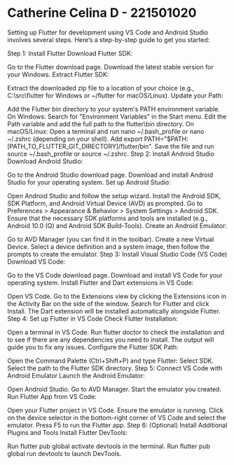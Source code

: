 # Catherine Celina D - 221501020
Setting up Flutter for development using VS Code and Android Studio involves several steps. Here’s a step-by-step guide to get you started:

Step 1: Install Flutter Download Flutter SDK:

Go to the Flutter download page. Download the latest stable version for your Windows. Extract Flutter SDK:

Extract the downloaded zip file to a location of your choice (e.g., C:\src\flutter for Windows or ~/flutter for macOS/Linux). Update your Path:

Add the Flutter bin directory to your system's PATH environment variable. On Windows: Search for "Environment Variables" in the Start menu. Edit the Path variable and add the full path to the flutter\bin directory. On macOS/Linux: Open a terminal and run nano ~/.bash_profile or nano ~/.zshrc (depending on your shell). Add export PATH="$PATH:[PATH_TO_FLUTTER_GIT_DIRECTORY]/flutter/bin". Save the file and run source ~/.bash_profile or source ~/.zshrc. Step 2: Install Android Studio Download Android Studio:

Go to the Android Studio download page. Download and install Android Studio for your operating system. Set up Android Studio:

Open Android Studio and follow the setup wizard. Install the Android SDK, SDK Platform, and Android Virtual Device (AVD) as prompted. Go to Preferences > Appearance & Behavior > System Settings > Android SDK. Ensure that the necessary SDK platforms and tools are installed (e.g., Android 10.0 (Q) and Android SDK Build-Tools). Create an Android Emulator:

Go to AVD Manager (you can find it in the toolbar). Create a new Virtual Device. Select a device definition and a system image, then follow the prompts to create the emulator. Step 3: Install Visual Studio Code (VS Code) Download VS Code:

Go to the VS Code download page. Download and install VS Code for your operating system. Install Flutter and Dart extensions in VS Code:

Open VS Code. Go to the Extensions view by clicking the Extensions icon in the Activity Bar on the side of the window. Search for Flutter and click Install. The Dart extension will be installed automatically alongside Flutter. Step 4: Set up Flutter in VS Code Check Flutter Installation:

Open a terminal in VS Code. Run flutter doctor to check the installation and to see if there are any dependencies you need to install. The output will guide you to fix any issues. Configure the Flutter SDK Path:

Open the Command Palette (Ctrl+Shift+P) and type Flutter: Select SDK. Select the path to the Flutter SDK directory. Step 5: Connect VS Code with Android Emulator Launch the Android Emulator:

Open Android Studio. Go to AVD Manager. Start the emulator you created. Run Flutter App from VS Code:

Open your Flutter project in VS Code. Ensure the emulator is running. Click on the device selector in the bottom-right corner of VS Code and select the emulator. Press F5 to run the Flutter app. Step 6: (Optional) Install Additional Plugins and Tools Install Flutter DevTools:

Run flutter pub global activate devtools in the terminal. Run flutter pub global run devtools to launch DevTools.
